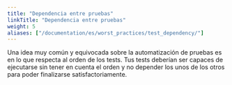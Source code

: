 ```yaml
---
title: "Dependencia entre pruebas"
linkTitle: "Dependencia entre pruebas"
weight: 5
aliases: ["/documentation/es/worst_practices/test_dependency/"]
---
```


Una idea muy común y equivocada sobre la automatización de pruebas es en lo
que respecta al orden de los tests. Tus tests deberían ser capaces de ejecutarse
sin tener en cuenta el orden y no depender los unos de los otros para poder finalizarse
satisfactoriamente.
